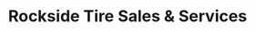 ---
title: "Rockside Tire Sales & Services"
url: /raleigh/rockside-tire-sales-und-services/
shop: Reifen
---